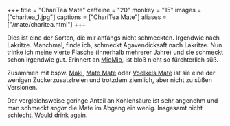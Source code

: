 +++
title = "ChariTea Mate"
caffeine = "20"
monkey = "15"
images = ["charitea_1.jpg"]
captions = ["ChariTea Mate"]
aliases = ["/mate/charitea.html"]
+++

Dies ist eine der Sorten, die mir anfangs nicht schmeckten. Irgendwie nach Lakritze. Manchmal, finde ich, schmeckt Agavendicksaft nach Lakritze. Nun trinke ich meine vierte Flasche (innerhalb mehrerer Jahre) und sie schmeckt schon irgendwie gut. Erinnert an [MioMio](/mate/miomio.html), ist bloß nicht so fürchterlich süß.

Zusammen mit bspw. [Maki](/mate/maki.html), [Mate Mate](/mate/matemate.html) oder [Voelkels Mate](/mate/voelkel.html) ist sie eine der wenigen Zuckerzusatzfreien und trotzdem ziemlich, aber nicht zu süßen Versionen.

Der vergleichsweise geringe Anteil an Kohlensäure ist sehr angenehm und man schmeckt *sogar* die Mate im Abgang ein wenig. Insgesamt nicht schlecht. Would drink again.
